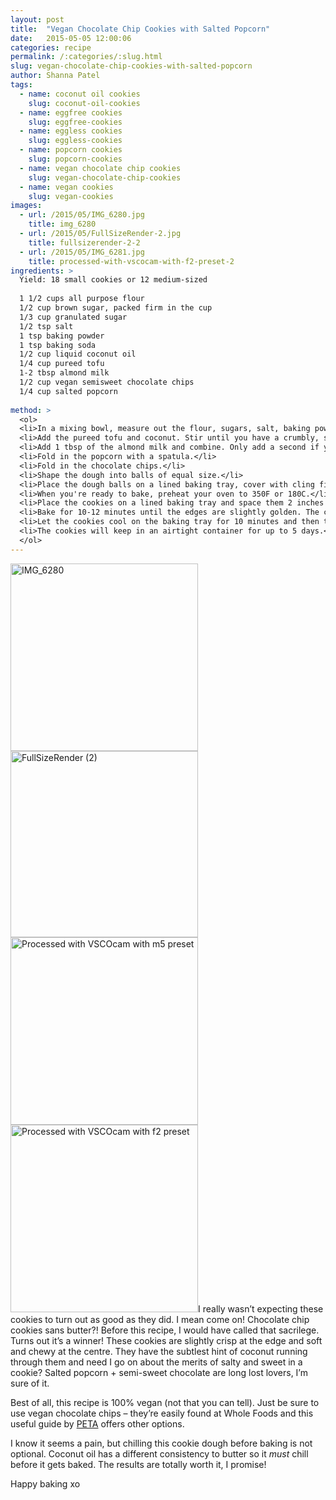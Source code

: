 ```yaml
---
layout: post
title:  "Vegan Chocolate Chip Cookies with Salted Popcorn"
date:   2015-05-05 12:00:06
categories: recipe
permalink: /:categories/:slug.html
slug: vegan-chocolate-chip-cookies-with-salted-popcorn
author: Shanna Patel
tags: 
  - name: coconut oil cookies
    slug: coconut-oil-cookies
  - name: eggfree cookies
    slug: eggfree-cookies
  - name: eggless cookies
    slug: eggless-cookies
  - name: popcorn cookies
    slug: popcorn-cookies
  - name: vegan chocolate chip cookies
    slug: vegan-chocolate-chip-cookies
  - name: vegan cookies
    slug: vegan-cookies
images: 
  - url: /2015/05/IMG_6280.jpg
    title: img_6280
  - url: /2015/05/FullSizeRender-2.jpg
    title: fullsizerender-2-2
  - url: /2015/05/IMG_6281.jpg
    title: processed-with-vscocam-with-f2-preset-2
ingredients: >
  Yield: 18 small cookies or 12 medium-sized 
  
  1 1/2 cups all purpose flour
  1/2 cup brown sugar, packed firm in the cup
  1/3 cup granulated sugar
  1/2 tsp salt
  1 tsp baking powder
  1 tsp baking soda
  1/2 cup liquid coconut oil
  1/4 cup pureed tofu
  1-2 tbsp almond milk
  1/2 cup vegan semisweet chocolate chips
  1/4 cup salted popcorn
  
method: >
  <ol>
  <li>In a mixing bowl, measure out the flour, sugars, salt, baking powder and baking soda.</li>
  <li>Add the pureed tofu and coconut. Stir until you have a crumbly, sand-like dough.</li>
  <li>Add 1 tbsp of the almond milk and combine. Only add a second if you feel the dough is excessively dry.</li>
  <li>Fold in the popcorn with a spatula.</li>
  <li>Fold in the chocolate chips.</li>
  <li>Shape the dough into balls of equal size.</li>
  <li>Place the dough balls on a lined baking tray, cover with cling film and refrigerate for at least 2 hours, but up to two days.</li>
  <li>When you're ready to bake, preheat your oven to 350F or 180C.</li>
  <li>Place the cookies on a lined baking tray and space them 2 inches apart.</li>
  <li>Bake for 10-12 minutes until the edges are slightly golden. The centres will still be soft.</li>
  <li>Let the cookies cool on the baking tray for 10 minutes and then transfer to a wire rack to cool completely.</li>
  <li>The cookies will keep in an airtight container for up to 5 days.</li>
  </ol>
---
```

<p><a href="http://shannawashungry.com/wp-content/uploads/2015/05/IMG_6280.jpg"><img alt="IMG_6280" class="alignnone size-medium wp-image-391" height="300" src="http://shannawashungry.com/wp-content/uploads/2015/05/IMG_6280-300x300.jpg" width="300"/></a> <a href="http://shannawashungry.com/wp-content/uploads/2015/05/FullSizeRender-2.jpg"><img alt="FullSizeRender (2)" class="alignnone size-medium wp-image-392" height="298" src="http://shannawashungry.com/wp-content/uploads/2015/05/FullSizeRender-2-300x298.jpg" width="300"/></a><a href="http://shannawashungry.com/wp-content/uploads/2015/05/FullSizeRender-3.jpg"><img alt="Processed with VSCOcam with m5 preset" class="alignnone size-medium wp-image-390" height="300" src="http://shannawashungry.com/wp-content/uploads/2015/05/FullSizeRender-3-300x300.jpg" width="300"/></a><a href="http://shannawashungry.com/wp-content/uploads/2015/05/IMG_6281.jpg"><img alt="Processed with VSCOcam with f2 preset" class="alignnone size-medium wp-image-393" height="300" src="http://shannawashungry.com/wp-content/uploads/2015/05/IMG_6281-300x300.jpg" width="300"/></a>I really wasn’t expecting these cookies to turn out as good as they did. I mean come on! Chocolate chip cookies sans butter?! Before this recipe, I would have called that sacrilege. Turns out it’s a winner! These cookies are slightly crisp at the edge and soft and chewy at the centre. They have the subtlest hint of coconut running through them and need I go on about the merits of salty and sweet in a cookie? Salted popcorn + semi-sweet chocolate are long lost lovers, I’m sure of it.</p>
<p>Best of all, this recipe is 100% vegan (not that you can tell). Just be sure to use vegan chocolate chips – they’re easily found at Whole Foods and this useful guide by <a href="http://www.peta.org/living/food/definitive-guide-vegan-chocolate/">PETA</a> offers other options.</p>
<p>I know it seems a pain, but chilling this cookie dough before baking is not optional. Coconut oil has a different consistency to butter so it <em>must</em> chill before it gets baked. The results are totally worth it, I promise!</p>
<p>Happy baking xo</p>

